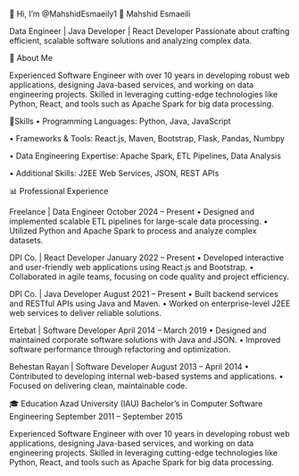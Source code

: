 👋 Hi, I’m @MahshidEsmaeily1
🌟 Mahshid Esmaeili

Data Engineer | Java Developer | React Developer
Passionate about crafting efficient, scalable software solutions and analyzing complex data.

🔗 About Me

Experienced Software Engineer with over 10 years in developing robust web applications, designing Java-based services, and working on data engineering projects. Skilled in leveraging cutting-edge technologies like Python, React, and tools such as Apache Spark for big data processing.

👀Skills
• Programming Languages:
Python, Java, JavaScript

• Frameworks & Tools:
React.js, Maven, Bootstrap, Flask, Pandas, Numbpy

• Data Engineering Expertise:
Apache Spark, ETL Pipelines, Data Analysis

• Additional Skills:
J2EE Web Services, JSON, REST APIs

📊 Professional Experience

Freelance | Data Engineer
October 2024 – Present
• Designed and implemented scalable ETL pipelines for large-scale data processing.
• Utilized Python and Apache Spark to process and analyze complex datasets.

DPI Co. | React Developer
January 2022 – Present
• Developed interactive and user-friendly web applications using React.js and Bootstrap.
• Collaborated in agile teams, focusing on code quality and project efficiency.

DPI Co. | Java Developer
August 2021 – Present
• Built backend services and RESTful APIs using Java and Maven.
• Worked on enterprise-level J2EE web services to deliver reliable solutions.

Ertebat | Software Developer
April 2014 – March 2019
• Designed and maintained corporate software solutions with Java and JSON.
• Improved software performance through refactoring and optimization.

Behestan Rayan | Software Developer
August 2013 – April 2014
• Contributed to developing internal web-based systems and applications.
• Focused on delivering clean, maintainable code.

🎓 Education
Azad University (IAU)
Bachelor’s in Computer Software Engineering
September 2011 – September 2015


Experienced Software Engineer with over 10 years in developing robust web applications, designing Java-based services, and working on data engineering projects. Skilled in leveraging cutting-edge technologies like Python, React, and tools such as Apache Spark for big data processing.

<!---
MahshidEsmaeily1/MahshidEsmaeily1 is a ✨ special ✨ repository because its `README.md` (this file) appears on your GitHub profile.
You can click the Preview link to take a look at your changes.
--->
